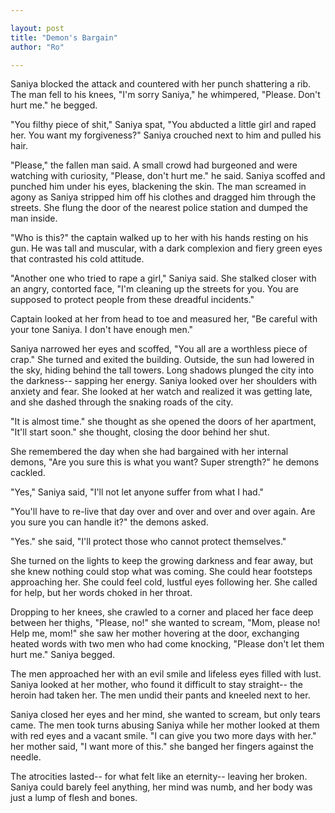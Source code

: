 ```yaml
---

layout: post
title: "Demon's Bargain" 
author: "Ro"

---
```


<!--
Prompt: 

[WP] Everyone has inner demons. Most learn to live with some. Some learn to control them, keep them buried deep inside. However, a select few can bargain with them, incredible abilities in exchange for possession of their body.

1. A woman who was raped as a child bargains with her trauma in exchange for ability to Super strength. She has to live her trauma over and over again in her dreams.
-->

Saniya blocked the attack and countered with her punch shattering a rib. The man fell to his knees, "I'm sorry Saniya," he whimpered, "Please. Don't hurt me." he begged.

"You filthy piece of shit," Saniya spat, "You abducted a little girl and raped her. You want my forgiveness?" Saniya crouched next to him and pulled his hair.

"Please," the fallen man said. A small crowd had burgeoned and were watching with curiosity, "Please, don't hurt me." he said. Saniya scoffed and punched him under his eyes, blackening the skin. The man screamed in agony as Saniya stripped him off his clothes and dragged him through the streets. She flung the door of the nearest police station and dumped the man inside.

"Who is this?" the captain walked up to her with his hands resting on his gun. He was tall and muscular, with a dark complexion and fiery green eyes that contrasted his cold attitude.

"Another one who tried to rape a girl," Saniya said. She stalked closer with an angry, contorted face, "I'm cleaning up the streets for you. You are supposed to protect people from these dreadful incidents."

Captain looked at her from head to toe and measured her, "Be careful with your tone Saniya. I don't have enough men."

Saniya narrowed her eyes and scoffed, "You all are a worthless piece of crap." She turned and exited the building. Outside, the sun had lowered in the sky, hiding behind the tall towers. Long shadows plunged the city into the darkness-- sapping her energy. Saniya looked over her shoulders with anxiety and fear. She looked at her watch and realized it was getting late, and she dashed through the snaking roads of the city. 

"It is almost time." she thought as she opened the doors of her apartment, "It'll start soon." she thought, closing the door behind her shut. 

She remembered the day when she had bargained with her internal demons, "Are you sure this is what you want? Super strength?" he demons cackled.

"Yes," Saniya said, "I'll not let anyone suffer from what I had."

"You'll have to re-live that day over and over and over and over again. Are you sure you can handle it?" the demons asked.

"Yes." she said, "I'll protect those who cannot protect themselves."

She turned on the lights to keep the growing darkness and fear away, but she knew nothing could stop what was coming. She could hear footsteps approaching her. She could feel cold, lustful eyes following her. She called for help, but her words choked in her throat. 

Dropping to her knees, she crawled to a corner and placed her face deep between her thighs, "Please, no!" she wanted to scream, "Mom, please no! Help me, mom!" she saw her mother hovering at the door, exchanging heated words with two men who had come knocking, "Please don't let them hurt me." Saniya begged.

The men approached her with an evil smile and lifeless eyes filled with lust. Saniya looked at her mother, who found it difficult to stay straight-- the heroin had taken her. The men undid their pants and kneeled next to her. 

Saniya closed her eyes and her mind, she wanted to scream, but only tears came. The men took turns abusing Saniya while her mother looked at them with red eyes and a vacant smile. "I can give you two more days with her." her mother said, "I want more of this." she banged her fingers against the needle.

The atrocities lasted-- for what felt like an eternity-- leaving her broken. Saniya could barely feel anything, her mind was numb, and her body was just a lump of flesh and bones.
